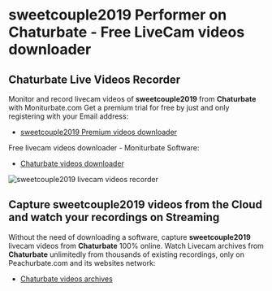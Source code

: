 # sweetcouple2019 Performer on Chaturbate - Free LiveCam videos downloader

## Chaturbate Live Videos Recorder

Monitor and record livecam videos of **sweetcouple2019** from **Chaturbate** with Moniturbate.com
Get a premium trial for free by just and only registering with your Email address:
* [sweetcouple2019 Premium videos downloader](https://moniturbate.com/request-demo-licence-key.html)

Free livecam videos downloader - Moniturbate Software:
* [Chaturbate videos downloader](https://moniturbate.com/moniturbate-download-software.html)

![sweetcouple2019 livecam videos recorder](https://peachurnet.com/templates/moniturbate-software.png)


## Capture sweetcouple2019 videos from the Cloud and watch your recordings on Streaming

Without the need of downloading a software, capture **sweetcouple2019** livecam videos from **Chaturbate** 100% online.
Watch Livecam archives from **Chaturbate** unlimitedly from thousands of existing recordings, only on Peachurbate.com and its websites network:
* [Chaturbate videos archives](https://peachurnet.com/)